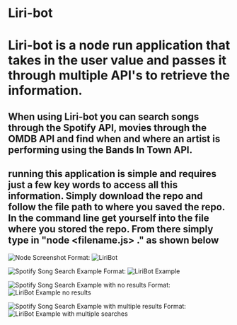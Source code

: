 # Liri-bot
# Liri-bot is a node run application that takes in the user value and passes it through multiple API's to retrieve the information.

## When using Liri-bot you can search songs through the Spotify API, movies through the OMDB API and find when and where an artist is performing using the Bands In Town API.

## running this application is simple and requires just a few key words to access all this information. Simply download the repo and follow the file path to where you saved the repo. In the command line get yourself into the file where you stored the repo. From there simply type in "node <filename.js> <command>." as shown below

![Node Screenshot](../assets/liribot1.jpeg)
Format: ![LiriBot](url)


![Spotify Song Search Example](../assets/liribot2.jpeg)
Format: ![LiriBot Example](url)

![Spotify Song Search Example with no results](../assets/liribot3.jpeg)
Format: ![LiriBot Example no results](url)

![Spotify Song Search Example with multiple results](../assets/liribot4.jpeg)
Format: ![LiriBot Example with multiple searches](url)